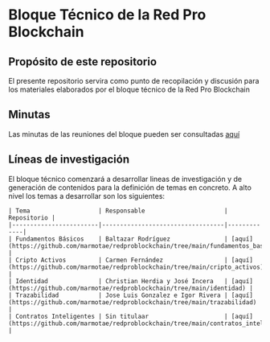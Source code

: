 # Bloque Técnico de la Red Pro Blockchain

## Propósito de este repositorio
El presente repositorio servira como punto de recopilación y discusión para los materiales elaborados por el bloque técnico de la Red Pro Blockchain

## Minutas
Las minutas de las reuniones del bloque pueden ser consultadas [aquí](https://github.com/marmotae/redproblockchain/tree/main/minutas)

## Líneas de investigación
El bloque técnico comenzará a desarrollar lineas de investigación y de generación de contenidos para la definición de temas en concreto. A alto nivel los temas a desarrollar son los siguientes:

    | Tema                   | Responsable                      | Repositorio |
    |------------------------|----------------------------------|-------------|
    | Fundamentos Básicos    | Baltazar Rodríguez               | [aquí](https://github.com/marmotae/redproblockchain/tree/main/fundamentos_basicos) |
    | Cripto Activos         | Carmen Fernández                 | [aquí](https://github.com/marmotae/redproblockchain/tree/main/cripto_activos) |
    | Identidad              | Christian Herdia y José Incera   | [aquí](https://github.com/marmotae/redproblockchain/tree/main/identidad) |
    | Trazabilidad           | Jose Luis Gonzalez e Igor Rivera | [aquí](https://github.com/marmotae/redproblockchain/tree/main/trazabilidad) |
    | Contratos Inteligentes | Sin titulaar                     | [aquí](https://github.com/marmotae/redproblockchain/tree/main/contratos_inteligentes) |
